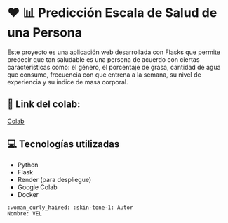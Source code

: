 # :hearts: :bar_chart: Predicción Escala de Salud de una Persona

Este proyecto es una aplicación web desarrollada con Flasks que permite predecir que tan saludable es una persona de acuerdo con ciertas características como: el género, el porcentaje de grasa, cantidad de agua que consume, frecuencia con que entrena a la semana, su nivel de experiencia y su índice de masa corporal.


## :link: Link del colab: 
[Colab](https://colab.research.google.com/drive/1CWWEfohJGe9jXajRc0K-SAb_YIEVHI9U#scrollTo=NPjYTjRph8Ei)

## :computer: Tecnologías utilizadas

- Python
- Flask
- Render (para despliegue)
- Google Colab
- Docker

```
:woman_curly_haired: :skin-tone-1: Autor
Nombre: VEL
```
